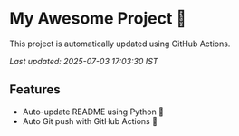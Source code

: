 # My Awesome Project 🚀

This project is automatically updated using GitHub Actions.

_Last updated: 2025-07-03 17:03:30 IST_

## Features
- Auto-update README using Python 🐍
- Auto Git push with GitHub Actions 🤖
